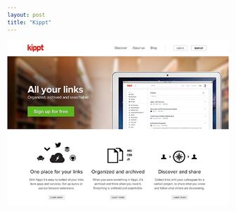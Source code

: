 ```yaml
---
layout: post
title: "Kippt"
---
```


<a class="thumbnail" href="http://kippt.com" target="_blank">
  <img src="/screenshots/kippt.jpg">
</a>
